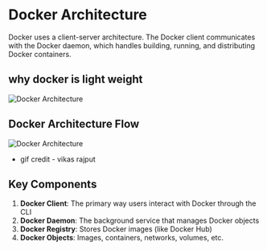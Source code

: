 # Docker Architecture

Docker uses a client-server architecture. The Docker client communicates with the Docker daemon, which handles building, running, and distributing Docker containers.

## why docker is light weight
![Docker Architecture](./images/image.png)

## Docker Architecture Flow
![Docker Architecture](./images/arc.gif)
* gif credit - vikas rajput


## Key Components

1. **Docker Client**: The primary way users interact with Docker through the CLI
2. **Docker Daemon**: The background service that manages Docker objects
3. **Docker Registry**: Stores Docker images (like Docker Hub)
4. **Docker Objects**: Images, containers, networks, volumes, etc.